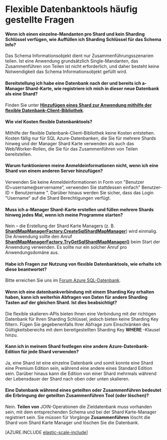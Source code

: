 <properties 
    pageTitle="Flexible SQL Azure-Skala häufig gestellte Fragen zu | Microsoft Azure" 
    description="Häufig gestellte Fragen zu SQL Azure-Datenbank flexible skalieren ein." 
    services="sql-database" 
    documentationCenter="" 
    manager="jhubbard" 
    authors="ddove" 
    editor=""/>

<tags 
    ms.service="sql-database" 
    ms.workload="sql-database" 
    ms.tgt_pltfrm="na" 
    ms.devlang="na" 
    ms.topic="article" 
    ms.date="05/03/2016" 
    ms.author="ddove"/>

# <a name="elastic-database-tools-faq"></a>Flexible Datenbanktools häufig gestellte Fragen 

#### <a name="if-i-have-a-single-tenant-per-shard-and-no-sharding-key-how-do-i-populate-the-sharding-key-for-the-schema-info"></a>Wenn ich einen einzelne-Mandanten pro Shard und kein Sharding Schlüssel verfügen, wie Auffüllen ich Sharding Schlüssel für das Schema Info?

Das Schema Informationsobjekt dient nur Zusammenführungsszenarien teilen. Ist eine Anwendung grundsätzlich Single-Mandanten, das Zusammenführen von Teilen ist nicht erforderlich, und daher besteht keine Notwendigkeit das Schema Informationsobjekt gefüllt wird.

#### <a name="ive-provisioned-a-database-and-i-already-have-a-shard-map-manager-how-do-i-register-this-new-database-as-a-shard"></a>Bereitstellung ich habe eine Datenbank nach der und bereits ich a-Manager Shard-Karte, wie registriere ich mich in dieser neue Datenbank als eine Shard?

Finden Sie unter **[Hinzufügen eines Shard zur Anwendung mithilfe der flexible Datenbank-Client-Bibliothek](sql-database-elastic-scale-add-a-shard.md)**. 

#### <a name="how-much-do-elastic-database-tools-cost"></a>Wie viel Kosten flexible Datenbanktools?

Mithilfe der flexible Datenbank-Client-Bibliothek keine Kosten entstehen. Kosten fällig nur für SQL Azure-Datenbanken, die Sie für mehrere Shards hinweg und der Manager Shard Karte verwenden als auch das Web/Worker-Rollen, die Sie für das Zusammenführen von Teilen bereitstellen.

#### <a name="why-are-my-credentials-not-working-when-i-add-a-shard-from-a-different-server"></a>Warum funktionieren meine Anmeldeinformationen nicht, wenn ich eine Shard von einem anderen Server hinzufügen?
Verwenden Sie keine Anmeldeinformationen in Form von "Benutzer ID=username@servername”, verwenden Sie stattdessen einfach" Benutzer-ID = Benutzername ".  Darüber hinaus werden Sie sicher, dass das Login "Username" auf die Shard Berechtigungen verfügt.

#### <a name="do-i-need-to-create-a-shard-map-manager-and-populate-shards-every-time-i-start-my-applications"></a>Muss ich a-Manager Shard-Karte erstellen und füllen mehrere Shards hinweg jedes Mal, wenn ich meine Programme starten?

Nein – die Erstellung der Shard Karte Managers (z. B. **[ShardMapManagerFactory.CreateSqlShardMapManager](http://msdn.microsoft.com/library/azure/microsoft.azure.sqldatabase.elasticscale.shardmanagement.shardmapmanagerfactory.createsqlshardmapmanager.aspx)**) wird einmalig.  Die Anwendung sollte den Anruf **[ShardMapManagerFactory.TryGetSqlShardMapManager()](http://msdn.microsoft.com/library/azure/microsoft.azure.sqldatabase.elasticscale.shardmanagement.shardmapmanagerfactory.trygetsqlshardmapmanager.aspx)** beim Start der Anwendung verwenden.  Es sollte nur ein solcher Anruf pro Anwendungsdomäne aus.

#### <a name="i-have-questions-about-using-elastic-database-tools-how-do-i-get-them-answered"></a>Habe ich Fragen zur Nutzung von flexible Datenbanktools, wie erhalte ich diese beantwortet? 

Bitte erreichen Sie uns im [Forum Azure SQL-Datenbank](https://social.msdn.microsoft.com/forums/azure/home?forum=ssdsgetstarted).

#### <a name="when-i-get-a-database-connection-using-a-sharding-key-i-can-still-query-data-for-other-sharding-keys-on-the-same-shard--is-this-by-design"></a>Wenn ich eine datenbankverbindung mit einem Sharding Key erhalten haben, kann ich weiterhin Abfragen von Daten für andere Sharding Tasten auf der gleichen Shard.  Ist dies beabsichtigt?

Die flexible skalieren-APIs bieten Ihnen eine Verbindung mit der richtigen Datenbank für Ihren Sharding Schlüssel, jedoch bieten keine Sharding Key filtern.  Fügen Sie gegebenenfalls Ihrer Abfrage zum Einschränken des Gültigkeitsbereichs mit dem bereitgestellten Sharding Key **WHERE** -Klausel hinzu.

#### <a name="can-i-use-a-different-azure-database-edition-for-each-shard-in-my-shard-set"></a>Kann ich in meinem Shard festlegen eine andere Azure-Datenbank-Edition für jede Shard verwenden?

Ja, eine Shard ist eine einzelne Datenbank und somit konnte eine Shard eine Premium Edition sein, während eine andere eines Standard Edition sein. Darüber hinaus kann die Edition von einer Shard mehrmals während der Lebensdauer der Shard nach oben oder unten skalieren.

#### <a name="does-the-split-merge-tool-provision-or-delete-a-database-during-a-split-or-merge-operation"></a>Eine Datenbank während eines geteilten oder Zusammenführen bedeutet die Erbringung der geteilten Zusammenführen Tool (oder löschen)? 

Nein. **Teilen von** JOIN-Operationen die Zieldatenbank muss vorhanden sein, mit dem entsprechenden Schema und bei der Shard Karte-Manager registriert sein.  Sie müssen für Vorgänge **Zusammenführen** löscht die Shard vom Shard Karte Manager und löschen Sie die Datenbank.

[AZURE.INCLUDE [elastic-scale-include](../../includes/elastic-scale-include.md)]
 